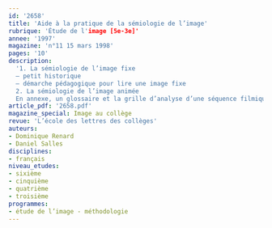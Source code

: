 ```yaml
---
id: '2658'
title: 'Aide à la pratique de la sémiologie de l’image'
rubrique: 'Étude de l'image [5e-3e]'
annee: '1997'
magazine: 'n°11 15 mars 1998'
pages: '10'
description: 
  '1. La sémiologie de l’image fixe
  – petit historique
  – démarche pédagogique pour lire une image fixe
  2. La sémiologie de l’image animée
  En annexe, un glossaire et la grille d’analyse d’une séquence filmique.'
article_pdf: '2658.pdf'
magazine_special: Image au collège
revue: 'L’école des lettres des collèges'
auteurs:
- Dominique Renard
- Daniel Salles
disciplines:
- français
niveau_etudes:
- sixième
- cinquième
- quatrième
- troisième
programmes:
- étude de l’image - méthodologie
---
```

